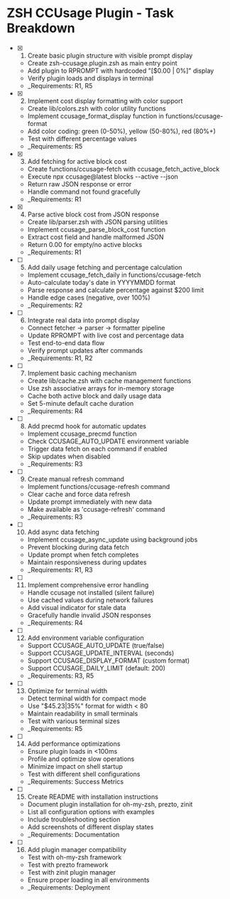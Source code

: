 # ZSH CCUsage Plugin - Task Breakdown

- [x] 1. Create basic plugin structure with visible prompt display
  - Create zsh-ccusage.plugin.zsh as main entry point
  - Add plugin to RPROMPT with hardcoded "[$0.00 | 0%]" display
  - Verify plugin loads and displays in terminal
  - _Requirements: R1, R5

- [x] 2. Implement cost display formatting with color support
  - Create lib/colors.zsh with color utility functions
  - Implement ccusage_format_display function in functions/ccusage-format
  - Add color coding: green (0-50%), yellow (50-80%), red (80%+)
  - Test with different percentage values
  - _Requirements: R5

- [x] 3. Add fetching for active block cost
  - Create functions/ccusage-fetch with ccusage_fetch_active_block
  - Execute npx ccusage@latest blocks --active --json
  - Return raw JSON response or error
  - Handle command not found gracefully
  - _Requirements: R1

- [x] 4. Parse active block cost from JSON response
  - Create lib/parser.zsh with JSON parsing utilities
  - Implement ccusage_parse_block_cost function
  - Extract cost field and handle malformed JSON
  - Return 0.00 for empty/no active blocks
  - _Requirements: R1

- [ ] 5. Add daily usage fetching and percentage calculation
  - Implement ccusage_fetch_daily in functions/ccusage-fetch
  - Auto-calculate today's date in YYYYMMDD format
  - Parse response and calculate percentage against $200 limit
  - Handle edge cases (negative, over 100%)
  - _Requirements: R2

- [ ] 6. Integrate real data into prompt display
  - Connect fetcher → parser → formatter pipeline
  - Update RPROMPT with live cost and percentage data
  - Test end-to-end data flow
  - Verify prompt updates after commands
  - _Requirements: R1, R2

- [ ] 7. Implement basic caching mechanism
  - Create lib/cache.zsh with cache management functions
  - Use zsh associative arrays for in-memory storage
  - Cache both active block and daily usage data
  - Set 5-minute default cache duration
  - _Requirements: R4

- [ ] 8. Add precmd hook for automatic updates
  - Implement ccusage_precmd function
  - Check CCUSAGE_AUTO_UPDATE environment variable
  - Trigger data fetch on each command if enabled
  - Skip updates when disabled
  - _Requirements: R3

- [ ] 9. Create manual refresh command
  - Implement functions/ccusage-refresh command
  - Clear cache and force data refresh
  - Update prompt immediately with new data
  - Make available as 'ccusage-refresh' command
  - _Requirements: R3

- [ ] 10. Add async data fetching
  - Implement ccusage_async_update using background jobs
  - Prevent blocking during data fetch
  - Update prompt when fetch completes
  - Maintain responsiveness during updates
  - _Requirements: R1, R3

- [ ] 11. Implement comprehensive error handling
  - Handle ccusage not installed (silent failure)
  - Use cached values during network failures
  - Add visual indicator for stale data
  - Gracefully handle invalid JSON responses
  - _Requirements: R4

- [ ] 12. Add environment variable configuration
  - Support CCUSAGE_AUTO_UPDATE (true/false)
  - Support CCUSAGE_UPDATE_INTERVAL (seconds)
  - Support CCUSAGE_DISPLAY_FORMAT (custom format)
  - Support CCUSAGE_DAILY_LIMIT (default: 200)
  - _Requirements: R3, R5

- [ ] 13. Optimize for terminal width
  - Detect terminal width for compact mode
  - Use "$45.23|35%" format for width < 80
  - Maintain readability in small terminals
  - Test with various terminal sizes
  - _Requirements: R5

- [ ] 14. Add performance optimizations
  - Ensure plugin loads in <100ms
  - Profile and optimize slow operations
  - Minimize impact on shell startup
  - Test with different shell configurations
  - _Requirements: Success Metrics

- [ ] 15. Create README with installation instructions
  - Document plugin installation for oh-my-zsh, prezto, zinit
  - List all configuration options with examples
  - Include troubleshooting section
  - Add screenshots of different display states
  - _Requirements: Documentation

- [ ] 16. Add plugin manager compatibility
  - Test with oh-my-zsh framework
  - Test with prezto framework
  - Test with zinit plugin manager
  - Ensure proper loading in all environments
  - _Requirements: Deployment